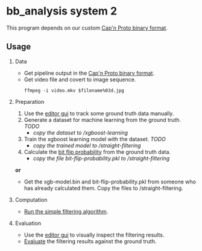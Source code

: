 # bb_analysis system 2

This program depends on our custom [Cap'n Proto binary format](https://github.com/BioroboticsLab/bb_binary).

## Usage

1. Data

	* Get pipeline output in the [Cap'n Proto binary format](https://github.com/BioroboticsLab/bb_binary).
	* Get video file and covert to image sequence.
		```
		ffmpeg -i video.mkv $filename%03d.jpg
		```

2. Preparation

	1. Use the [editor gui](./editor-gui) to track some ground truth data manually.
	2. Generate a dataset for machine learning from the ground truth. *TODO*
		- *copy the dataset to /xgboost-learning*
	4. Train the xgboost learning model with the dataset. *TODO*
		- *copy the trained model to /straight-filtering*
	5. Calculate the [bit flip probability](./bit-flip-probability) from the ground truth data.
		- *copy the file bit-flip-probability.pkl to /straight-filtering*

	**or**

	* Get the xgb-model.bin and bit-flip-probability.pkl from someone who has already calculated them.
	  Copy the files to /straight-filtering.

3. Computation

	* [Run the simple filtering algorithm](./straight-filtering).

4. Evaluation

	* Use the [editor gui](./editor-gui) to visually inspect the filtering results.
	* [Evaluate](./evaluation) the filtering results against the ground truth.

